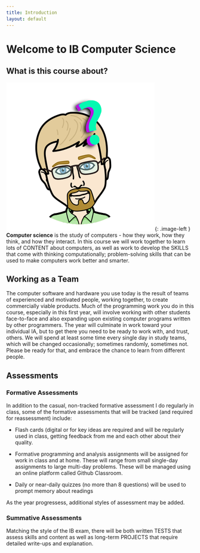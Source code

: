```yaml
---
title: Introduction
layout: default
---
```


# Welcome to IB Computer Science

## What is this course about?

![Bitmoji quesion](media/00/bitmoji_question.png){: .image-left } **Computer science** is the study of computers - how they work, how they think, and how they interact. In this course we will work together to learn lots of CONTENT about computers, as well as work to develop the SKILLS that come with thinking computationally; problem-solving skills that can be used to make computers work better and smarter.


## Working as a Team

The computer software and hardware you use today is the result of teams of experienced and motivated people, working together, to create commercially viable products. Much of the programming work you do in this course, especially in this first year, will involve working with other students face-to-face and also expanding upon existing computer programs written by other programmers. The year will culminate in work toward your individual IA, but to get there you need to be ready to work with, and trust, others. We will spend at least some time every single day in study teams, which will be changed occasionally; sometimes randomly, sometimes not. Please be ready for that, and embrace the chance to learn from different people.

## Assessments

### Formative Assessments

In addition to the casual, non-tracked formative assessment I do regularly in class, some of the formative assessments that will be tracked (and required for reassessment) include:

* Flash cards (digital or for key ideas are required and will be regularly used in class, getting feedback from me and each other about their quality.
  
* Formative programming and analysis assignments will be assigned for work in class and at home. These will range from small single-day assignments to large multi-day problems. These will be managed using an online platform called Github Classroom.

* Daily or near-daily quizzes (no more than 8 questions) will be used to prompt memory about readings

As the year progressess, additional styles of assessment may be added.

### Summative Assessments

Matching the style of the IB exam, there will be both written TESTS that assess skills and content as well as long-term PROJECTS that require detailed write-ups and explanation.

